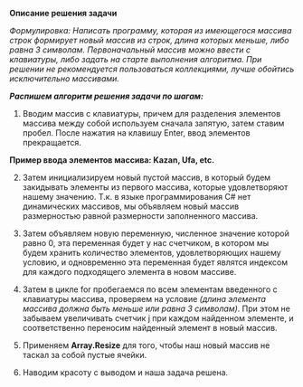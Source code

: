 **Описание решения задачи**

*Формулировка: Написать программу, которая из имеющегося массива строк формирует новый массив из строк, длина которых меньше, либо равна 3 символам. Первоначальный массив можно ввести с клавиатуры, либо задать на старте выполнения алгоритма. При решении не рекомендуется пользоваться коллекциями, лучше обойтись исключительно массивами.*

___Распишем алгоритм решения задачи по шагам:___

1. Вводим массив с клавиатуры, причем для разделения элементов массива между собой используем сначала запятую, затем ставим пробел. После нажатия на клавишу Enter, ввод элементов прекращается.

**Пример ввода элементов массива: Kazan, Ufa, etc.**

2. Затем инициализируем новый пустой массив, в который будем закидывать элементы из первого массива, которые удовлетворяют нашему значению. Т.к. в языке программирования C# нет динамических массивов, мы объявляем новый массив размерностью равной размерности заполненного массива.

3. Затем объявляем новую переменную, численное значение которой равно 0, эта переменная будет у нас счетчиком, в котором мы будем хранить количество элементов, удовлетворяющих нашему условию, и одновременно эта переменная будет являтся индексом для каждого подходящего элемента в новом массиве.

4. Затем в цикле for пробегаемся по всем элементам введенного с клавиатуры массива, проверяем на условие *(длина элемента массива должна быть меньше или равна 3 символам)*. При этом не забываем увеличивать счетчик j при каждом найденном элементе, и соответственно переносим найденный элемент в новый массив.

5. Применяем __Array.Resize__ для того, чтобы наш новый массив не таскал за собой пустые ячейки. 

6. Наводим красоту с выводом и наша задача решена.

